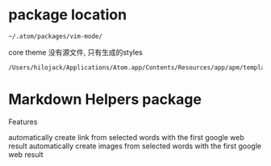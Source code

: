 # package location

    ~/.atom/packages/vim-mode/

core theme 没有源文件, 只有生成的styles

    /Users/hilojack/Applications/Atom.app/Contents/Resources/app/apm/templates/theme/styles/

# Markdown Helpers package
Features

automatically create link from selected words with the first google web result
automatically create images from selected words with the first google web result
